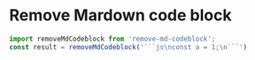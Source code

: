 # Remove Mardown code block

```js
import removeMdCodeblock from 'remove-md-codeblock';
const result = removeMdCodeblock('```js\nconst a = 1;\n```')
```